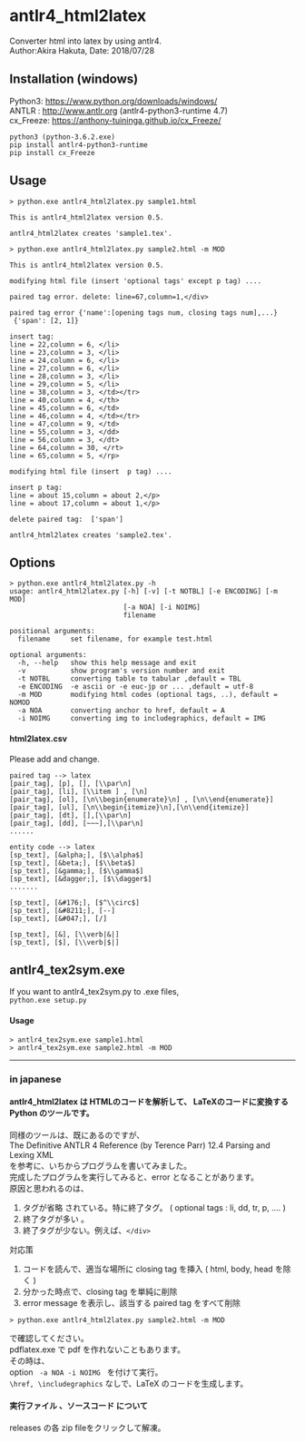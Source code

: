 # antlr4_html2latex  
Converter html into latex by using antlr4.  
Author:Akira Hakuta,  Date: 2018/07/28   

## Installation (windows)  
Python3: <https://www.python.org/downloads/windows/>   
ANTLR : <http://www.antlr.org>  (antlr4-python3-runtime 4.7)   
cx_Freeze: <https://anthony-tuininga.github.io/cx_Freeze/>    
```
python3 (python-3.6.2.exe)
pip install antlr4-python3-runtime 
pip install cx_Freeze
```


## Usage
```
> python.exe antlr4_html2latex.py sample1.html

This is antlr4_html2latex version 0.5.

antlr4_html2latex creates 'sample1.tex'.
```
```
> python.exe antlr4_html2latex.py sample2.html -m MOD

This is antlr4_html2latex version 0.5.

modifying html file (insert 'optional tags' except p tag) ....

paired tag error. delete: line=67,column=1,</div>

paired tag error {'name':[opening tags num, closing tags num],...}
 {'span': [2, 1]}

insert tag:
line = 22,column = 6, </li>
line = 23,column = 3, </li>
line = 24,column = 6, </li>
line = 27,column = 6, </li>
line = 28,column = 3, </li>
line = 29,column = 5, </li>
line = 38,column = 3, </td></tr>
line = 40,column = 4, </th>
line = 45,column = 6, </td>
line = 46,column = 4, </td></tr>
line = 47,column = 9, </td>
line = 55,column = 3, </dd>
line = 56,column = 3, </dt>
line = 64,column = 30, </rt>
line = 65,column = 5, </rp>

modifying html file (insert  p tag) ....

insert p tag:
line = about 15,column = about 2,</p>
line = about 17,column = about 1,</p>

delete paired tag:  ['span']

antlr4_html2latex creates 'sample2.tex'.
```

## Options 

```
> python.exe antlr4_html2latex.py -h
usage: antlr4_html2latex.py [-h] [-v] [-t NOTBL] [-e ENCODING] [-m MOD]
                            [-a NOA] [-i NOIMG]
                            filename

positional arguments:
  filename     set filename, for example test.html

optional arguments:
  -h, --help   show this help message and exit
  -v           show program's version number and exit
  -t NOTBL     converting table to tabular ,default = TBL
  -e ENCODING  -e ascii or -e euc-jp or ... ,default = utf-8
  -m MOD       modifying html codes (optional tags, ..), default = NOMOD
  -a NOA       converting anchor to href, default = A
  -i NOIMG     converting img to includegraphics, default = IMG
```
#### html2latex.csv  

Please add and change.  

```
paired tag --> latex 
[pair_tag], [p], [], [\\par\n]
[pair_tag], [li], [\\item ] , [\n]
[pair_tag], [ol], [\n\\begin{enumerate}\n] , [\n\\end{enumerate}]
[pair_tag], [ul], [\n\\begin{itemize}\n],[\n\\end{itemize}]
[pair_tag], [dt], [],[\\par\n]
[pair_tag], [dd], [~~~],[\\par\n]
......

entity code --> latex
[sp_text], [&alpha;], [$\\alpha$]
[sp_text], [&beta;], [$\\beta$]
[sp_text], [&gamma;], [$\\gamma$]
[sp_text], [&dagger;], [$\\dagger$]
.......

[sp_text], [&#176;], [$^\\circ$]
[sp_text], [&#8211;], [--]
[sp_text], [&#047;], [/]

[sp_text], [&], [\\verb|&|]
[sp_text], [$], [\\verb|$|]
```


## antlr4_tex2sym.exe

If you want to antlr4_tex2sym.py to .exe files,  
` python.exe setup.py `

#### Usage

```
> antlr4_tex2sym.exe sample1.html
> antlr4_tex2sym.exe sample2.html -m MOD
```

------

### in japanese

#### antlr4_html2latex は HTMLのコードを解析して、  LaTeXのコードに変換する Python のツールです。  
同様のツールは、既にあるのですが、  
The Definitive ANTLR 4 Reference (by Terence Parr)    12.4 Parsing and Lexing  XML  
を参考に、いちからプログラムを書いてみました。  
完成したプログラムを実行してみると、error となることがあります。  
原因と思われるのは、  

1. タグが省略 されている。特に終了タグ。 ( optional tags : li, dd, tr, p, .... ) 
2. 終了タグが多い 。  
3. 終了タグが少ない。例えば、`</div>`  

対応策  
1. コードを読んで、適当な場所に closing tag を挿入   ( html, body, head を除く )    
2. 分かった時点で、closing tag を単純に削除 
3. error message を表示し、該当する paired tag をすべて削除     
```
> python.exe antlr4_html2latex.py sample2.html -m MOD
```
で確認してください。  
pdflatex.exe で pdf を作れないこともあります。  
その時は、  
option  ` -a NOA -i NOIMG　`を付けて実行。  
`\href, \includegraphics` なしで、LaTeX のコードを生成します。  

####  実行ファイル 、ソースコード について   
releases の各 zip fileをクリックして解凍。  
